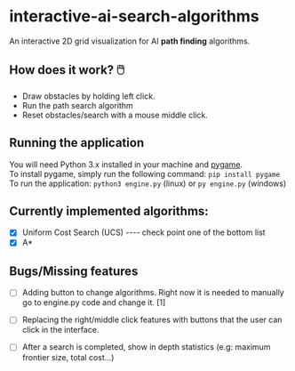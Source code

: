 # interactive-ai-search-algorithms
An interactive 2D grid visualization for AI **path finding** algorithms. 

## How does it work? 🖱️
* Draw obstacles by holding left click.
* Run the path search algorithm
* Reset obstacles/search with a mouse middle click.

## Running the application
You will need Python 3.x installed in your machine and [pygame](https://www.pygame.org).<br>
To install pygame, simply run the following command: `pip install pygame`<br>
To run the application: `python3 engine.py` (linux) or `py engine.py` (windows)

## Currently implemented algorithms:
- [x] Uniform Cost Search (UCS) ---- check point one of the bottom list
- [x] A*

## Bugs/Missing features
- [ ] Adding button to change algorithms. Right now it is needed to manually go to engine.py code and change it. [1]
- [ ] Replacing the right/middle click features with buttons that the user can click in the interface.
- [ ] After a search is completed, show in depth statistics (e.g: maximum frontier size, total cost...)



